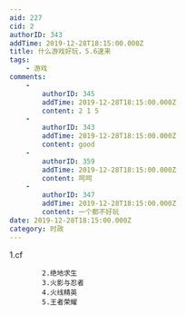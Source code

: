 ```yaml
---
aid: 227
cid: 2
authorID: 343
addTime: 2019-12-28T18:15:00.000Z
title: 什么游戏好玩，5.6速来
tags:
    - 游戏
comments:
    -
        authorID: 345
        addTime: 2019-12-28T18:15:00.000Z
        content: 2 1 5
    -
        authorID: 343
        addTime: 2019-12-28T18:15:00.000Z
        content: good
    -
        authorID: 359
        addTime: 2019-12-28T18:15:00.000Z
        content: 呵呵
    -
        authorID: 347
        addTime: 2019-12-28T18:15:00.000Z
        content: 一个都不好玩
date: 2019-12-28T18:15:00.000Z
category: 时政
---
```


1.cf

            2.绝地求生
            3.火影与忍者
            4.火线精英
            5.王者荣耀
